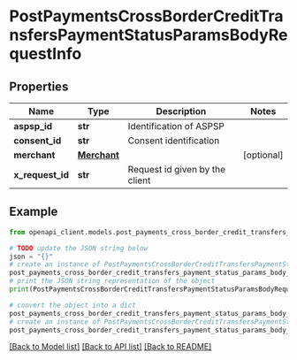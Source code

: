 # PostPaymentsCrossBorderCreditTransfersPaymentStatusParamsBodyRequestInfo


## Properties

Name | Type | Description | Notes
------------ | ------------- | ------------- | -------------
**aspsp_id** | **str** | Identification of ASPSP | 
**consent_id** | **str** | Consent identification | 
**merchant** | [**Merchant**](Merchant.md) |  | [optional] 
**x_request_id** | **str** | Request id given by the client | 

## Example

```python
from openapi_client.models.post_payments_cross_border_credit_transfers_payment_status_params_body_request_info import PostPaymentsCrossBorderCreditTransfersPaymentStatusParamsBodyRequestInfo

# TODO update the JSON string below
json = "{}"
# create an instance of PostPaymentsCrossBorderCreditTransfersPaymentStatusParamsBodyRequestInfo from a JSON string
post_payments_cross_border_credit_transfers_payment_status_params_body_request_info_instance = PostPaymentsCrossBorderCreditTransfersPaymentStatusParamsBodyRequestInfo.from_json(json)
# print the JSON string representation of the object
print(PostPaymentsCrossBorderCreditTransfersPaymentStatusParamsBodyRequestInfo.to_json())

# convert the object into a dict
post_payments_cross_border_credit_transfers_payment_status_params_body_request_info_dict = post_payments_cross_border_credit_transfers_payment_status_params_body_request_info_instance.to_dict()
# create an instance of PostPaymentsCrossBorderCreditTransfersPaymentStatusParamsBodyRequestInfo from a dict
post_payments_cross_border_credit_transfers_payment_status_params_body_request_info_from_dict = PostPaymentsCrossBorderCreditTransfersPaymentStatusParamsBodyRequestInfo.from_dict(post_payments_cross_border_credit_transfers_payment_status_params_body_request_info_dict)
```
[[Back to Model list]](../README.md#documentation-for-models) [[Back to API list]](../README.md#documentation-for-api-endpoints) [[Back to README]](../README.md)


